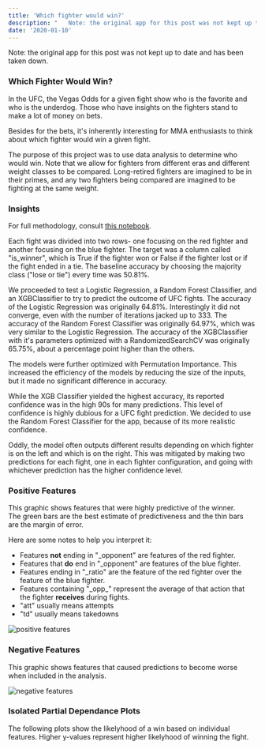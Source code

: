 ```yaml
---
title: 'Which fighter would win?'
description: "   Note: the original app for this post was not kept up to date and has been taken down.   In the UFC, the Vegas Odds for a given fight show who is the favorite and who is the underdog. Those who have insights on the fighters stand to make a lot of money on..."
date: '2020-01-10'
---
```



Note: the original app for this post was not kept up to date and has been taken down.

### Which Fighter Would Win?

In the UFC, the Vegas Odds for a given fight show who is the favorite and who is the underdog. Those who have insights on the fighters stand to make a lot of money on bets.

Besides for the bets, it's inherently interesting for MMA enthusiasts to think about which fighter would win a given fight.

The purpose of this project was to use data analysis to determine who would win. Note that we allow for fighters from different eras and different weight classes to be compared. Long-retired fighters are imagined to be in their primes, and any two fighters being compared are imagined to be fighting at the same weight.

### Insights

For full methodology, consult [this notebook](https://github.com/five-hundred-eleven/ufc-fight-prediction/blob/master/ipynb/ufc-predictions.ipynb).

Each fight was divided into two rows- one focusing on the red fighter and another focusing on the blue fighter. The target was a column called "is\_winner", which is True if the fighter won or False if the fighter lost or if the fight ended in a tie. The baseline accuracy by choosing the majority class ("lose or tie") every time was 50.81%.

We proceeded to test a Logistic Regression, a Random Forest Classifier, and an XGBClassifier to try to predict the outcome of UFC fights. The accuracy of the Logistic Regression was originally 64.81%. Interestingly it did not converge, even with the number of iterations jacked up to 333. The accuracy of the Random Forest Classifier was originally 64.97%, which was very similar to the Logistic Regression. The accuracy of the XGBClassifier with it's parameters optimized with a RandomizedSearchCV was originally 65.75%, about a percentage point higher than the others.

The models were further optimized with Permutation Importance. This increased the efficiency of the models by reducing the size of the inputs, but it made no significant difference in accuracy.

While the XGB Classifier yielded the highest accuracy, its reported confidence was in the high 90s for many predictions. This level of confidence is highly dubious for a UFC fight prediction. We decided to use the Random Forest Classifier for the app, because of its more realistic confidence.

Oddly, the model often outputs different results depending on which fighter is on the left and which is on the right. This was mitigated by making two predictions for each fight, one in each fighter configuration, and going with whichever prediction has the higher confidence level.

### Positive Features

This graphic shows features that were highly predictive of the winner.  
The green bars are the best estimate of predictiveness and the thin bars  
are the margin of error.

Here are some notes to help you interpret it:

* Features **not** ending in "\_opponent" are features of the red fighter.
* Features that **do** end in "\_opponent" are features of the blue fighter.
* Features ending in "\_ratio" are the feature of the red fighter over the feature of the blue fighter.
* Features containing "\_opp\_" represent the average of that action that the fighter **receives** during fights.
* "att" usually means attempts
* "td" usually means takedowns

![positive features](https://stromsy.com/ghost/images/positive_features.png)

### Negative Features

This graphic shows features that caused predictions to become worse when included in the analysis.

![negative features](https://stromsy.com/ghost/images/negative_features.png)

### Isolated Partial Dependance Plots

The following plots show the likelyhood of a win based on individual features. Higher y-values represent higher likelyhood of winning the fight.



